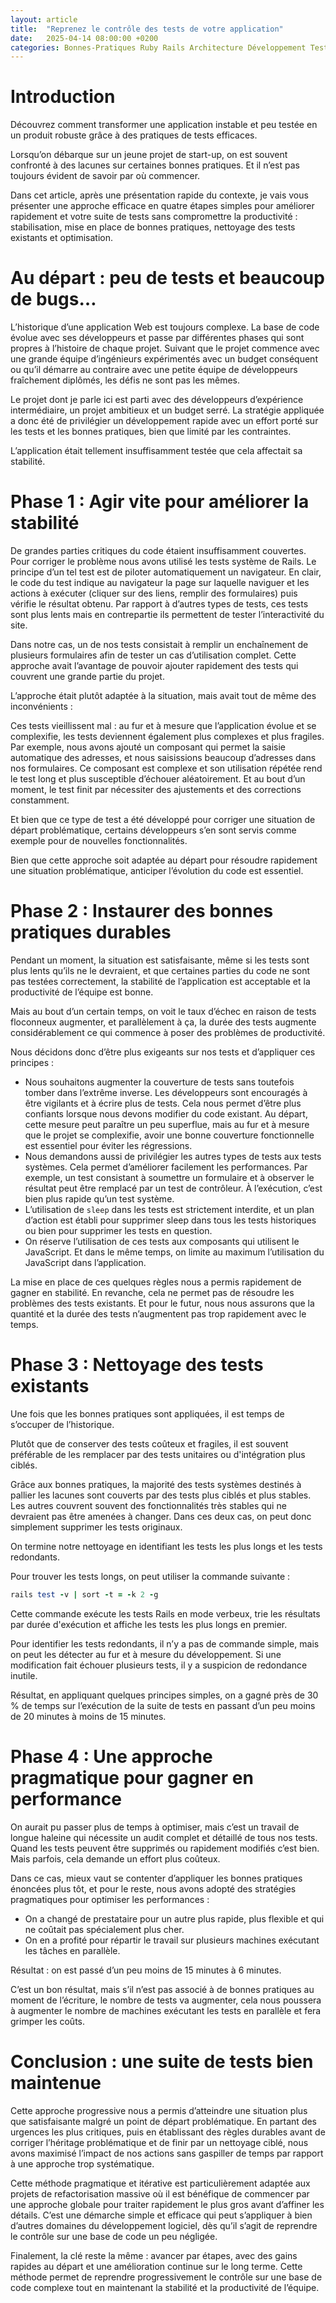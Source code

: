 ```yaml
---
layout: article
title:  "Reprenez le contrôle des tests de votre application"
date:   2025-04-14 08:00:00 +0200
categories: Bonnes-Pratiques Ruby Rails Architecture Développement Tests
---
```


# Introduction

Découvrez comment transformer une application instable et peu testée en un produit robuste grâce à des pratiques de tests efficaces.

Lorsqu’on débarque sur un jeune projet de start-up, on est souvent confronté à des lacunes sur certaines bonnes pratiques. Et il n’est pas toujours évident de savoir par où commencer.

Dans cet article, après une présentation rapide du contexte, je vais vous présenter une approche efficace en quatre étapes simples pour améliorer rapidement et votre suite de tests sans compromettre la productivité : stabilisation, mise en place de bonnes pratiques, nettoyage des tests existants et optimisation.

# Au départ : peu de tests et beaucoup de bugs…

L’historique d’une application Web est toujours complexe. La base de code évolue avec ses développeurs et passe par différentes phases qui sont propres à l’histoire de chaque projet. Suivant que le projet commence avec une grande équipe d’ingénieurs expérimentés avec un budget conséquent ou qu’il démarre au contraire avec une petite équipe de développeurs fraîchement diplômés, les défis ne sont pas les mêmes.

Le projet dont je parle ici est parti avec des développeurs d’expérience intermédiaire, un projet ambitieux et un budget serré. La stratégie appliquée a donc été de privilégier un développement rapide avec un effort porté sur les tests et les bonnes pratiques, bien que limité par les contraintes.

L’application était tellement insuffisamment testée que cela affectait sa stabilité.

# Phase 1 : Agir vite pour améliorer la stabilité

De grandes parties critiques du code étaient insuffisamment couvertes. Pour corriger le problème nous avons utilisé les tests système de Rails. Le principe d’un tel test est de piloter automatiquement un navigateur. En clair, le code du test indique au navigateur la page sur laquelle naviguer et les actions à exécuter (cliquer sur des liens, remplir des formulaires) puis vérifie le résultat obtenu. Par rapport à d’autres types de tests, ces tests sont plus lents mais en contrepartie ils permettent de tester l’interactivité du site.

Dans notre cas, un de nos tests consistait à remplir un enchaînement de plusieurs formulaires afin de tester un cas d’utilisation complet. Cette approche avait l’avantage de pouvoir ajouter rapidement des tests qui couvrent une grande partie du projet.

L’approche était plutôt adaptée à la situation, mais avait tout de même des inconvénients :

Ces tests vieillissent mal : au fur et à mesure que l’application évolue et se complexifie, les tests deviennent également plus complexes et plus fragiles. Par exemple, nous avons ajouté un composant qui permet la saisie automatique des adresses, et nous saisissions beaucoup d’adresses dans nos formulaires. Ce composant est complexe et son utilisation répétée rend le test long et plus susceptible d’échouer aléatoirement. Et au bout d’un moment, le test finit par nécessiter des ajustements et des corrections constamment.

Et bien que ce type de test a été développé pour corriger une situation de départ problématique, certains développeurs s’en sont servis comme exemple pour de nouvelles fonctionnalités.

Bien que cette approche soit adaptée au départ pour résoudre rapidement une situation problématique, anticiper l’évolution du code est essentiel.

# Phase 2 : Instaurer des bonnes pratiques durables

Pendant un moment, la situation est satisfaisante, même si les tests sont plus lents qu’ils ne le devraient, et que certaines parties du code ne sont pas testées correctement, la stabilité de l’application est acceptable et la productivité de l’équipe est bonne.

Mais au bout d’un certain temps, on voit le taux d’échec en raison de tests floconneux augmenter, et parallèlement à ça, la durée des tests augmente considérablement ce qui commence à poser des problèmes de productivité.

Nous décidons donc d’être plus exigeants sur nos tests et d’appliquer ces principes :

- Nous souhaitons augmenter la couverture de tests sans toutefois tomber dans l’extrême inverse. Les développeurs sont encouragés à être vigilants et à écrire plus de tests. Cela nous permet d’être plus confiants lorsque nous devons modifier du code existant. Au départ, cette mesure peut paraître un peu superflue, mais au fur et à mesure que le projet se complexifie, avoir une bonne couverture fonctionnelle est essentiel pour éviter les régressions.
- Nous demandons aussi de privilégier les autres types de tests aux tests systèmes. Cela permet d’améliorer facilement les performances. Par exemple, un test consistant à soumettre un formulaire et à observer le résultat peut être remplacé par un test de contrôleur. À l’exécution, c’est bien plus rapide qu’un test système.
- L’utilisation de `sleep` dans les tests est strictement interdite, et un plan d’action est établi pour supprimer sleep dans tous les tests historiques ou bien pour supprimer les tests en question.
- On réserve l’utilisation de ces tests aux composants qui utilisent le JavaScript. Et dans le même temps, on limite au maximum l’utilisation du JavaScript dans l’application.

La mise en place de ces quelques règles nous a permis rapidement de gagner en stabilité. En revanche, cela ne permet pas de résoudre les problèmes des tests existants. Et pour le futur, nous nous assurons que la quantité et la durée des tests n’augmentent pas trop rapidement avec le temps.

# Phase 3 : Nettoyage des tests existants

Une fois que les bonnes pratiques sont appliquées, il est temps de s’occuper de l’historique.

Plutôt que de conserver des tests coûteux et fragiles, il est souvent préférable de les remplacer par des tests unitaires ou d'intégration plus ciblés.

Grâce aux bonnes pratiques, la majorité des tests systèmes destinés à pallier les lacunes sont couverts par des tests plus ciblés et plus stables. Les autres couvrent souvent des fonctionnalités très stables qui ne devraient pas être amenées à changer. Dans ces deux cas, on peut donc simplement supprimer les tests originaux.

On termine notre nettoyage en identifiant les tests les plus longs et les tests redondants.

Pour trouver les tests longs, on peut utiliser la commande suivante :

```ruby
rails test -v | sort -t = -k 2 -g
```

Cette commande exécute les tests Rails en mode verbeux, trie les résultats par durée d'exécution et affiche les tests les plus longs en premier.

Pour identifier les tests redondants, il n’y a pas de commande simple, mais on peut les détecter au fur et à mesure du développement. Si une modification fait échouer plusieurs tests, il y a suspicion de redondance inutile.

Résultat, en appliquant quelques principes simples, on a gagné près de 30 % de temps sur l’exécution de la suite de tests en passant d’un peu moins de 20 minutes à moins de 15 minutes.

# Phase 4 : Une approche pragmatique pour gagner en performance

On aurait pu passer plus de temps à optimiser, mais c’est un travail de longue haleine qui nécessite un audit complet et détaillé de tous nos tests. Quand les tests peuvent être supprimés ou rapidement modifiés c’est bien. Mais parfois, cela demande un effort plus coûteux.

Dans ce cas, mieux vaut se contenter d’appliquer les bonnes pratiques énoncées plus tôt, et pour le reste, nous avons adopté des stratégies pragmatiques pour optimiser les performances :

- On a changé de prestataire pour un autre plus rapide, plus flexible et qui ne coûtait pas spécialement plus cher.
- On en a profité pour répartir le travail sur plusieurs machines exécutant les tâches en parallèle.

Résultat : on est passé d’un peu moins de 15 minutes à 6 minutes.

C’est un bon résultat, mais s’il n’est pas associé à de bonnes pratiques au moment de l’écriture, le nombre de tests va augmenter, cela nous poussera à augmenter le nombre de machines exécutant les tests en parallèle et fera grimper les coûts.

# Conclusion : une suite de tests bien maintenue

Cette approche progressive nous a permis d’atteindre une situation plus que satisfaisante malgré un point de départ problématique. En partant des urgences les plus critiques, puis en établissant des règles durables avant de corriger l’héritage problématique et de finir par un nettoyage ciblé, nous avons maximisé l’impact de nos actions sans gaspiller de temps par rapport à une approche trop systématique.

Cette méthode pragmatique et itérative est particulièrement adaptée aux projets de refactorisation massive où il est bénéfique de commencer par une approche globale pour traiter rapidement le plus gros avant d’affiner les détails. C’est une démarche simple et efficace qui peut s’appliquer à bien d’autres domaines du développement logiciel, dès qu’il s’agit de reprendre le contrôle sur une base de code un peu négligée.

Finalement, la clé reste la même : avancer par étapes, avec des gains rapides au départ et une amélioration continue sur le long terme. Cette méthode permet de reprendre progressivement le contrôle sur une base de code complexe tout en maintenant la stabilité et la productivité de l’équipe.
